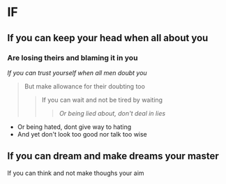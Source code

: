 # IF #
## If you can keep your head when all about you 
### Are losing theirs and blaming it in you 
*If you can trust yourself when all men doubt you*
> But make allowance for their doubting too
> > If you can wait and not be tired by waiting 
> > > *Or being lied about, don't deal in lies*
+ Or being hated, dont give way to hating 
+ And yet don't look too good nor talk too wise 

If you can dream and make dreams your master 
---
If you can think and not make thoughs your aim 
